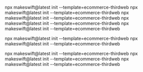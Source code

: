npx makeswift@latest init --template=ecommerce-thirdweb
npx makeswift@latest init --template=ecommerce-thirdweb
npx makeswift@latest init --template=ecommerce-thirdweb
npx makeswift@latest init --template=ecommerce-thirdweb
npx makeswift@latest init --template=ecommerce-thirdweb

npx makeswift@latest init --template=ecommerce-thirdweb
npx makeswift@latest init --template=ecommerce-thirdweb


npx makeswift@latest init --template=ecommerce-thirdweb
npx makeswift@latest init --template=ecommerce-thirdweb
npx makeswift@latest init --template=ecommerce-thirdweb
